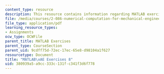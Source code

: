 ```yaml
---
content_type: resource
description: This resource contains information regarding MATLAB exercises 6.
file: /media/courses/2-086-numerical-computation-for-mechanical-engineers-fall-2012/380939a5a9cc333c131fc341f3d6f778_MIT2_086F12_matlab_ex8.pdf
file_type: application/pdf
learning_resource_types:
- Assignments
ocw_type: OCWFile
parent_title: MATLAB Exercises
parent_type: CourseSection
parent_uid: 9cdff75d-72ec-17ec-65e8-d98104a1f627
resourcetype: Document
title: "MATLAB\xAE Exercises 8"
uid: 380939a5-a9cc-333c-131f-c341f3d6f778
---
```

